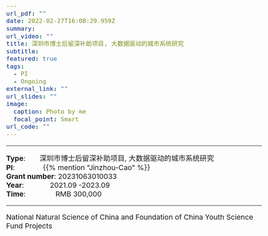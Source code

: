 ```yaml
---
url_pdf: ""
date: 2022-02-27T16:08:29.959Z
summary: 
url_video: ""
title: 深圳市博士后留深补助项目, 大数据驱动的城市系统研究
subtitle: 
featured: true
tags:
  - PI
  - Ongoing
external_link: ""
url_slides: ""
image:
  caption: Photo by me
  focal_point: Smart
url_code: ""
---
```


<style type="text/css">
  /* Whole document: */
  body{
    font-size: 14.5pt;
  }
  /* Headers */
  h1,h2,h3,h4,h5,h6{
    font-size: 20pt;
    }
</style>

-----
**Type**:       深圳市博士后留深补助项目, 大数据驱动的城市系统研究                 <br>
**PI**:              {{% mention "Jinzhou-Cao" %}}                 <br>
**Grant number**: 20231063010033             <br>
**Year**:             2021.09 -2023.09  <br>
**Time**:               RMB 300,000                        

-----

National Natural Science of China and Foundation of China Youth Science Fund Projects